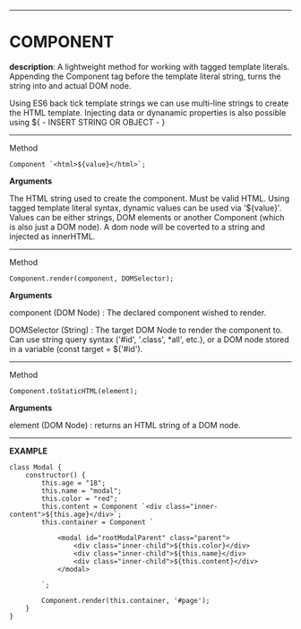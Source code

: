 ******************************************** 
# COMPONENT

**description**: A lightweight method for working with tagged template literals. Appending the Component tag before the template literal string, turns the string into and actual DOM node.

Using ES6 back tick template strings we can use multi-line strings to create the HTML template. Injecting data or dynanamic properties is also possible using ${ - INSERT STRING OR OBJECT - }

********************************************
Method

	Component `<html>${value}</html>`;

**Arguments**

The HTML string used to create the component. Must be valid HTML. Using tagged template literal syntax, dynamic values can be used via '${value}'. Values can be either strings, DOM elements or another Component (which is also just a DOM node). A dom node will be coverted to a string and injected as innerHTML.


********************************************
Method

	Component.render(component, DOMSelector);

**Arguments**

component (DOM Node) :
The declared component wished to render.

DOMSelector (String) :
The target DOM Node to render the component to. Can use string query syntax ('#id', '.class', *all', etc.), or a DOM node stored in a variable (const target = $('#id'). 

********************************************
Method

	Component.toStaticHTML(element);

**Arguments**

element (DOM Node) :
returns an HTML string of a DOM node.

********************************************

**EXAMPLE**

 	class Modal {
		constructor() {
			this.age = "18";
			this.name = "modal";
			this.color = "red";
			this.content = Component `<div class="inner-content">${this.age}</div>`;
			this.container = Component `
	
				<modal id="rootModalParent" class="parent">
					<div class="inner-child">${this.color}</div>
					<div class="inner-child">${this.name}</div>
					<div class="inner-child">${this.content}</div>
				</modal>
	
			`;
	
			Component.render(this.container, '#page');
		}
	}
